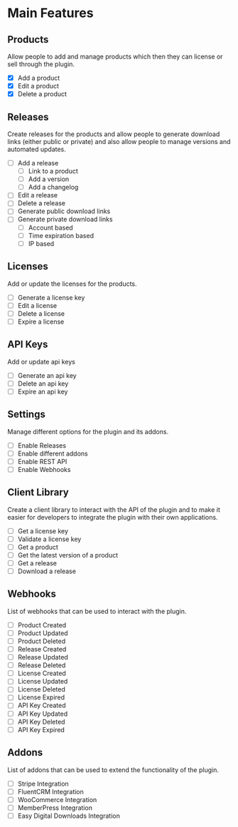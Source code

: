 # Main Features

## Products
Allow people to add and manage products which then they can license or sell through the plugin.

- [x] Add a product
- [x] Edit a product
- [x] Delete a product

## Releases
Create releases for the products and allow people to generate download links (either public or private) and also allow people to manage versions and automated updates.

- [ ] Add a release
	- [ ] Link to a product
  - [ ] Add a version
  - [ ] Add a changelog
- [ ] Edit a release
- [ ] Delete a release
- [ ] Generate public download links
- [ ] Generate private download links
  - [ ] Account based
  - [ ] Time expiration based
  - [ ] IP based

## Licenses

Add or update the licenses for the products.

- [ ] Generate a license key
- [ ] Edit a license
- [ ] Delete a license
- [ ] Expire a license

## API Keys

Add or update api keys

- [ ] Generate an api key
- [ ] Delete an api key
- [ ] Expire an api key

## Settings

Manage different options for the plugin and its addons.

- [ ] Enable Releases
- [ ] Enable different addons
- [ ] Enable REST API
- [ ] Enable Webhooks

## Client Library

Create a client library to interact with the API of the plugin and to make it easier for developers to integrate the plugin with their own applications.

- [ ] Get a license key
- [ ] Validate a license key
- [ ] Get a product
- [ ] Get the latest version of a product
- [ ] Get a release
- [ ] Download a release

## Webhooks

List of webhooks that can be used to interact with the plugin.

- [ ] Product Created
- [ ] Product Updated
- [ ] Product Deleted
- [ ] Release Created
- [ ] Release Updated
- [ ] Release Deleted
- [ ] License Created
- [ ] License Updated
- [ ] License Deleted
- [ ] License Expired
- [ ] API Key Created
- [ ] API Key Updated
- [ ] API Key Deleted
- [ ] API Key Expired

## Addons

List of addons that can be used to extend the functionality of the plugin.

- [ ] Stripe Integration
- [ ] FluentCRM Integration
- [ ] WooCommerce Integration
- [ ] MemberPress Integration
- [ ] Easy Digital Downloads Integration
